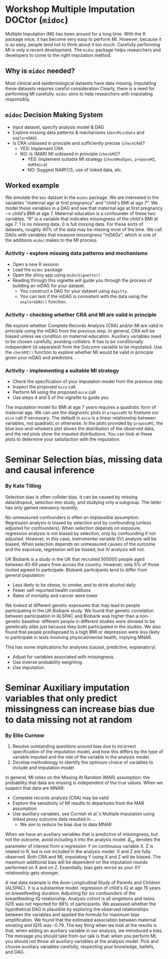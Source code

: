 # Workshop Multiple Imputation DOCtor (`midoc`)
Multiple Imputation (MI) has been around for a long time.
With the R package mice, it has become very easy to perform MI.
However, because it is so easy, people tend not to think about it too much.
Carefully performing MI is only a recent development.
The `midoc` package helps researchers and developers to come to the right imputation method.

## Why is `midoc` needed?
Most clinical and epidemiological datasets have data missing.
Imputating these datasets requires careful consideration
Clearly, there is a need for performing MI carefully.
`midoc` aims to help researchers with imputating responsibly.

## `midoc` Decision Making System
- Input dataset, specify analysis model & DAG
- Explore missing data patterns & mechanisms (`descMissData` and `exploreDAG`)
- Is CRA unbiased in principle and sufficiently precise (`checkCRA`)?
  - YES: Implement CRA
  - NO: Is (MAR) MI unbiased in principle (`checkMI`)?
    - YES: Implement suitable MI strategy (`checkModSpec`, `proposeMI`, `doMImice`)
    - NO: Suggest NARFCS, use of linked data, etc.

## Worked example
We simulate the `bmi` dataset in the `midoc` package.
We are interested in the variables "maternal age at first pregnancy" and "child's BMI at age 7".
We model these variables in a DAG and see that maternal age at first pregnancy --> child's BMI at age 7.
Maternal education is a confounder of these two variables.
"R" is a variable that indicates missingness of the child's BMI at age 7: 1 is no missing data, 0 is full missing data.
For these sorts of datasets, roughly 40% of the data may be missing most of the time.
We call DAGs with variables that measure missingness "mDAGs", which is one of the additions `midoc` makes to the MI process.

### Activity - explore missing data patterns and mechanisms
- Open a new R session
- Load the `midoc` package
- Open the shiny app using `midocVignette()`
- Reading through this vignette will guide you through the process of building an mDAG for your dataset.
  - You construct a DAG for your dataset using `dagitty`.
  - You can test if the mDAG is consistent with the data using the `exploreDAG()` function.

### Activity - checking whether CRA and MI are valid in principle
We explore whether Complete Records Analysis (CRA) and/or MI are valid in principle using the mDAG from the previous step.
In general, CRA will be biased unless we condition on maternal education.
Auxiliary variables need to be chosen carefully, avoiding colliders.
R has to be conditionally independent (d-separated) from the Outcome variable to be imputated.
Use the `checkMI()` function to explore whether MI would be valid in principle given your mDAG and predictors.

### Activity - implementing a suitable MI strategy
- Check the specification of your imputation model from the previous step
- Inspect the proposed `mice` call
- Perform MI using the proposed `mice` call
- Use steps 4 and 5 of the vignette to guide you

The imputation model for BMI at age 7 years requires a quadratic form of maternal age.
We can use the diagnostic plots in `proposeMI` to finetune our `mice` call if necessary.
The default in `mice` is a linear relationship between variables, not quadratic or otherwise.
In the plots provided by `proposeMI`, the blue box-and-whiskers plot shows the distribution of the observed data, and the red plots show the imputed distributions.
You can look at these plots to determine your satisfaction with the imputation.

# Seminar Selection bias, missing data and causal inference
### By Kate Tilling
Selection bias is often collider bias.
It can be caused by missing data/dropout, selection into study, and studying only a subgroup.
The latter has only gained relevancy recently.

No unmeasured confounders is often an implausible assumption.
Regression analysis is biased by selection and by confounding (unless adjusted for confounders).
When selection depends on exposure, regression analysis is *not* biased by selection, only by confounding if not adjusted.
However, in this case, instrumental variable (IV) analysis will be biased.
When selection depends on unmeasured causes of the outcome and the exposure, regression will be biased, but IV analysis will not.

UK Biobank is a study in the UK that recruited 500000 people aged between 40-69 years from across the country.
However, only 5% of those invited agreed to participate.
Biobank participants tend to differ from general population:
- Less likely  to be obese, to smoke, and to drink alcohol daily
- Fewer self-reported health conditions
- Rates of mortality and cancer were lower

We looked at different genetic exposures that may lead to people participating in the UK Biobank study.
We found that genetic correlation between participation in ALSPAC and Biobank was higher than a non-genetic baseline: different people in different studies were showed to be genetically alike just because they both participated in the studies.
We also found that people predisposed to a high BMI or depression were less likely to participate in tests involving physical/mental health, implying MNAR.

This has some implications for analyses (causal, predictive, explanatory).
- Adjust for variables associated with missingness.
- Use inverse probability weighting.
- Use imputation.

# Seminar Auxiliary imputation variables that only predict missingness can increase bias due to data missing not at random
### By Ellie Curnow
1. Resolve outstanding questions around bias due to incorrect specification of the imputation model, and how this differs by the type of variable imputed and the role of the variable in the analysis model.
2. Develop methodology to identify the optimum choice of variables to include and imputation model

In general, MI relies on the Missing At Random (MAR) assumption: the probability that data are missing is independent of the true values.
When we suspect that data are MNAR:
- Complete records analysis (CRA) may be valid
- Explore the sensitivity of MI results to departures from the MAR assumption
- Use auxiliary variables, see Cornish et al.'s Multiple imputation using linked proxy outcome data resulted in ...
  - We aim to reduce he bias due to data MNAR

When we have an auxiliary variables that is predictive of missingness, but not the outcome, avoid including it into the analysis model.
$\beta_{xy}$ denotes the parameter of interest from a regression Y on continuous variable X.
Z is related to R, but is not included in the analysis model.
X and Z are fully observed.
Both CRA and MI, imputating Y using X and Z will be biased.
The maximum additional bias will be dependent on the imputation rounds performed on X and on Z.
Essentially, bias gets worse as your XY relationship gets stronger.

A real data example is the Avon Longitudinal Study of Parents and Children (ALSPAC).
It is a substantive model: regression of child's IQ at age 15 years on breastfeeding duration.
Adjusting for six confounders of the breastfeeding-IQ relationship.
Analysis cohort is all singletons and twins.
IQ15 was not reported for 68% of participants.
We assessed whether the hypothetical DAG is plausible by exploring the observed relationships between the variables and applied the formula for maximum bias amplification.
We found that the estimated association between maternal smoking and IQ15 was -0.79.
The key thing when we look at the results is that, when adding an auxiliary variable in our analysis, we introduced a bias.
The message you should take from our talk is that: when you perform MI, you should not throw all auxiliary variables at the analysis model.
Pick and choose auxiliary variables carefully, respecting your knowledge, beliefs, and DAG.
